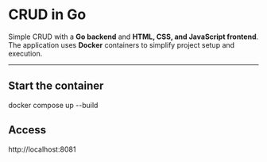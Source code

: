 # CRUD in Go

Simple CRUD with a **Go backend** and **HTML, CSS, and JavaScript frontend**.  
The application uses **Docker** containers to simplify project setup and execution.

---

## Start the container
docker compose up --build

## Access
 http://localhost:8081

